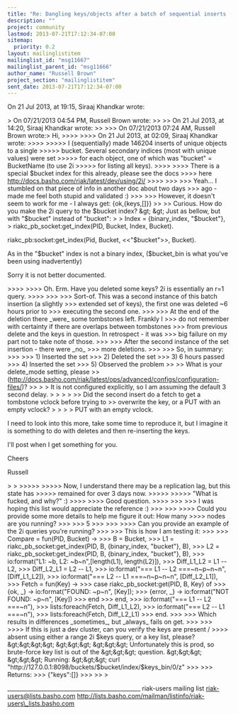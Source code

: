 ```yaml
---
title: "Re: Dangling keys/objects after a batch of sequential inserts (for	going on 3 days)"
description: ""
project: community
lastmod: 2013-07-21T17:12:34-07:00
sitemap:
  priority: 0.2
layout: mailinglistitem
mailinglist_id: "msg11667"
mailinglist_parent_id: "msg11666"
author_name: "Russell Brown"
project_section: "mailinglistitem"
sent_date: 2013-07-21T17:12:34-07:00
---
```




On 21 Jul 2013, at 19:15, Siraaj Khandkar  wrote:

&gt; On 07/21/2013 04:54 PM, Russell Brown wrote:
&gt;&gt; 
&gt;&gt; On 21 Jul 2013, at 14:20, Siraaj Khandkar  wrote:
&gt;&gt; 
&gt;&gt;&gt; On 07/21/2013 07:24 AM, Russell Brown wrote:&gt; Hi,
&gt;&gt;&gt;&gt; 
&gt;&gt;&gt;&gt; On 21 Jul 2013, at 02:09, Siraaj Khandkar  wrote:
&gt;&gt;&gt;&gt; 
&gt;&gt;&gt;&gt;&gt; I (sequentially) made 146204 inserts of unique objects to a single
&gt;&gt;&gt;&gt;&gt; bucket. Several secondary indices (most with unique values) were set
&gt;&gt;&gt;&gt;&gt; for each object, one of which was "bucket" = BucketName (to use 2i
&gt;&gt;&gt;&gt;&gt; for listing all keys).
&gt;&gt;&gt;&gt; 
&gt;&gt;&gt;&gt; There is a special $bucket index for this already, please see the docs
&gt;&gt;&gt;&gt; here http://docs.basho.com/riak/latest/dev/using/2i/
&gt;&gt;&gt;&gt; 
&gt;&gt;&gt; 
&gt;&gt;&gt; Yeah... I stumbled on that piece of info in another doc about two days
&gt;&gt;&gt; ago - made me feel both stupid and validated :)
&gt;&gt;&gt; 
&gt;&gt;&gt; However, it doesn't seem to work for me - I always get: {ok,{keys,[]}}
&gt;&gt; 
&gt;&gt; Curious. How do you make the 2i query to the $bucket index?
&gt; 
&gt; Just as bellow, but with "$bucket" instead of "bucket":
&gt; 
&gt; Index = {binary\_index, "$bucket"},
&gt; riakc\_pb\_socket:get\_index(PID, Bucket, Index, Bucket).

riakc\_pb:socket:get\_index(Pid, Bucket, &lt;&lt;"$bucket"&gt;&gt;, Bucket).

As in the "$bucket" index is not a binary index, ($bucket\_bin is what you've 
been using inadvertently)

Sorry it is not better documented. 

&gt;&gt;&gt;&gt; 
&gt;&gt;&gt;&gt; Oh. Erm. Have you deleted some keys? 2i is essentially an r=1 query.
&gt;&gt;&gt;&gt; 
&gt;&gt;&gt; 
&gt;&gt;&gt; Sort-of. This was a second instance of this batch insertion (a slightly
&gt;&gt;&gt; extended set of keys), the first one was deleted ~6 hours prior to
&gt;&gt;&gt; executing the second one.
&gt;&gt;&gt; 
&gt;&gt;&gt; At the end of the deletion there \_were\_ some tombstones left. Frankly I
&gt;&gt;&gt; do not remember with certainty if there are overlaps between tombstones
&gt;&gt;&gt; from previous delete and the keys in question. In retrospect - it was
&gt;&gt;&gt; big failure on my part not to take note of those.
&gt;&gt;&gt; 
&gt;&gt;&gt; After the second instance of the set insertion - there were \_no\_
&gt;&gt;&gt; more deletions.
&gt;&gt;&gt; 
&gt;&gt;&gt; So, in summary:
&gt;&gt;&gt; 
&gt;&gt;&gt; 1) Inserted the set
&gt;&gt;&gt; 2) Deleted the set
&gt;&gt;&gt; 3) 6 hours passed
&gt;&gt;&gt; 4) Inserted the set
&gt;&gt;&gt; 5) Observed the problem
&gt;&gt; 
&gt;&gt; What is your delete\_mode setting, please 
&gt;&gt; (http://docs.basho.com/riak/latest/ops/advanced/configs/configuration-files/)?
&gt;&gt; 
&gt; 
&gt; It is not configured explicitly, so I am assuming the default 3 second delay.
&gt; 
&gt; 
&gt; &gt;
&gt;&gt; Did the second insert do a fetch to get a tombstone vclock before trying to 
&gt;&gt; overwrite the key, or a PUT with an empty vclock?
&gt; &gt;
&gt; 
&gt; PUT with an empty vclock.

I need to look into this more, take some time to reproduce it, but I imagine it 
is something to do with deletes and then re-inserting the keys.

I'll post when I get something for you.

Cheers

Russell

&gt; 
&gt; 
&gt;&gt;&gt;&gt;&gt; 
&gt;&gt;&gt;&gt;&gt; Now, I understand there may be a replication lag, but this state has
&gt;&gt;&gt;&gt;&gt; remained for over 3 days now.
&gt;&gt;&gt;&gt;&gt; 
&gt;&gt;&gt;&gt;&gt; "What is fucked, and why?" :)
&gt;&gt;&gt;&gt; 
&gt;&gt;&gt;&gt; Good question.
&gt;&gt;&gt;&gt; 
&gt;&gt;&gt; 
&gt;&gt;&gt; I was hoping this list would appreciate the reference :)
&gt;&gt;&gt; 
&gt;&gt;&gt; 
&gt;&gt;&gt;&gt; Could you provide some more details to help me figure it out: How many
&gt;&gt;&gt;&gt; nodes are you running?
&gt;&gt;&gt; 
&gt;&gt;&gt; 5
&gt;&gt;&gt; 
&gt;&gt;&gt; 
&gt;&gt;&gt;&gt; Can you provide an example of the 2i queries you're running?
&gt;&gt;&gt; 
&gt;&gt;&gt; This is how I am testing it:
&gt;&gt;&gt; 
&gt;&gt;&gt; Compare = fun(PID, Bucket) -&gt;
&gt;&gt;&gt; B = Bucket,
&gt;&gt;&gt; L1 = riakc\_pb\_socket:get\_index(PID, B, {binary\_index, "bucket"}, B),
&gt;&gt;&gt; L2 = riakc\_pb\_socket:get\_index(PID, B, {binary\_index, "bucket"}, B),
&gt;&gt;&gt; io:format("L1: ~b, L2: ~b~n",[length(L1), length(L2)]),
&gt;&gt;&gt; Diff\_L1\_L2 = L1 -- L2,
&gt;&gt;&gt; Diff\_L2\_L1 = L2 -- L1,
&gt;&gt;&gt; io:format("=== L1 -- L2 ===~n~p~n~n", [Diff\_L1\_L2]),
&gt;&gt;&gt; io:format("=== L2 -- L1 ===~n~p~n~n", [Diff\_L2\_L1]),
&gt;&gt;&gt; Fetch = fun(Key) -&gt;
&gt;&gt;&gt; case riakc\_pb\_socket:get(PID, B, Key) of
&gt;&gt;&gt; {ok, \_} -&gt; io:format("FOUND: ~p~n", [Key]);
&gt;&gt;&gt; {error, \_} -&gt; io:format("NOT FOUND: ~p~n", [Key])
&gt;&gt;&gt; end
&gt;&gt;&gt; end,
&gt;&gt;&gt; io:format("=== L1 -- L2 ===~n"),
&gt;&gt;&gt; lists:foreach(Fetch, Diff\_L1\_L2),
&gt;&gt;&gt; io:format("=== L2 -- L1 ===~n"),
&gt;&gt;&gt; lists:foreach(Fetch, Diff\_L2\_L1)
&gt;&gt;&gt; end.
&gt;&gt;&gt; 
&gt;&gt;&gt; Which results in differences \_sometimes\_, but \_always\_ fails on get.
&gt;&gt;&gt; 
&gt;&gt;&gt; 
&gt;&gt;&gt;&gt; If this is just a dev cluster, can you verify the keys are present /
&gt;&gt;&gt;&gt; absent using either a range 2i $keys query, or a key list, please?
&gt;&gt;&gt;&gt; 
&gt;&gt;&gt; 
&gt;&gt;&gt; Unfortunately this is prod, so brute-force key list is out of the
&gt;&gt;&gt; question.
&gt;&gt;&gt; 
&gt;&gt;&gt; Running:
&gt;&gt;&gt; curl "http://127.0.0.1:8098/buckets/$bucket/index/\$keys\_bin/0/z"
&gt;&gt;&gt; 
&gt;&gt;&gt; Returns:
&gt;&gt;&gt; {"keys":[]}
&gt;&gt;&gt; 
&gt;&gt; 
&gt; 


\_\_\_\_\_\_\_\_\_\_\_\_\_\_\_\_\_\_\_\_\_\_\_\_\_\_\_\_\_\_\_\_\_\_\_\_\_\_\_\_\_\_\_\_\_\_\_
riak-users mailing list
riak-users@lists.basho.com
http://lists.basho.com/mailman/listinfo/riak-users\_lists.basho.com

